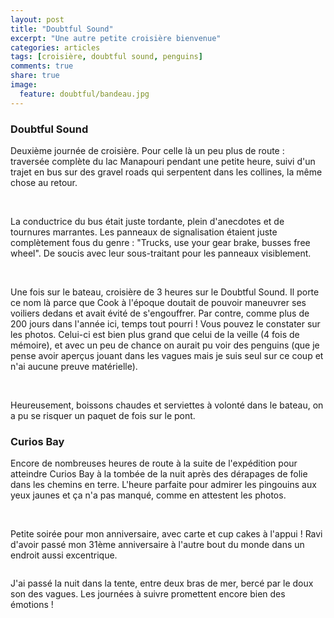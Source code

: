 ```yaml
---
layout: post
title: "Doubtful Sound"
excerpt: "Une autre petite croisière bienvenue"
categories: articles
tags: [croisière, doubtful sound, penguins]
comments: true
share: true
image:
  feature: doubtful/bandeau.jpg
---
```


### Doubtful Sound

Deuxième journée de croisière. Pour celle là un peu plus de route : traversée complète du lac Manapouri pendant une petite heure, suivi d'un trajet en bus sur des gravel roads qui serpentent dans les collines, la même chose au retour.

<figure class="half">
	<a href="{{site.url}}/images/doubtful/P1010276.JPG"><img src="{{site.url}}/images/doubtful/P1010276.JPG" alt=""></a>
	<a href="{{site.url}}/images/doubtful/P1010281.JPG"><img src="{{site.url}}/images/doubtful/P1010281.JPG" alt=""></a>
</figure>

La conductrice du bus était juste tordante, plein d'anecdotes et de tournures marrantes. Les panneaux de signalisation étaient juste complètement fous du genre : "Trucks, use your gear brake, busses free wheel". De soucis avec leur sous-traitant pour les panneaux visiblement.

<figure class="half">
	<a href="{{site.url}}/images/doubtful/P1010288.JPG"><img src="{{site.url}}/images/doubtful/P1010288.JPG" alt=""></a>
	<a href="{{site.url}}/images/doubtful/P1010300.JPG"><img src="{{site.url}}/images/doubtful/P1010300.JPG" alt=""></a>
</figure>

Une fois sur le bateau, croisière de 3 heures sur le Doubtful Sound. Il porte ce nom là parce que Cook à l'époque doutait de pouvoir maneuvrer ses voiliers dedans et avait évité de s'engouffrer. Par contre, comme plus de 200 jours dans l'année ici, temps tout pourri ! Vous pouvez le constater sur les photos. Celui-ci est bien plus grand que celui de la veille (4 fois de mémoire), et avec un peu de chance on aurait pu voir des penguins (que je pense avoir aperçus jouant dans les vagues mais je suis seul sur ce coup et n'ai aucune preuve matérielle).

<figure class="half">
	<a href="{{site.url}}/images/doubtful/P1010310.JPG"><img src="{{site.url}}/images/doubtful/P1010310.JPG" alt=""></a>
	<a href="{{site.url}}/images/doubtful/P1010318.JPG"><img src="{{site.url}}/images/doubtful/P1010318.JPG" alt=""></a>
</figure>

Heureusement, boissons chaudes et serviettes à volonté dans le bateau, on a pu se risquer un paquet de fois sur le pont.

### Curios Bay

Encore de nombreuses heures de route à la suite de l'expédition pour atteindre Curios Bay à la tombée de la nuit après des dérapages de folie dans les chemins en terre. L'heure parfaite pour admirer les pingouins aux yeux jaunes et ça n'a pas manqué, comme en attestent les photos.

<figure class="half">
	<a href="{{site.url}}/images/doubtful/P1010321.JPG"><img src="{{site.url}}/images/doubtful/P1010321.JPG" alt=""></a>
	<a href="{{site.url}}/images/doubtful/P1010332.JPG"><img src="{{site.url}}/images/doubtful/P1010332.JPG" alt=""></a>
	<a href="{{site.url}}/images/doubtful/P1010360.JPG"><img src="{{site.url}}/images/doubtful/P1010360.JPG" alt=""></a>
</figure>

Petite soirée pour mon anniversaire, avec carte et cup cakes à l'appui ! Ravi d'avoir passé mon 31ème anniversaire à l'autre bout du monde dans un endroit aussi excentrique.

<figure>
	<a href="{{site.url}}/images/doubtful/P1010367.JPG"><img src="{{site.url}}/images/doubtful/P1010367.JPG" alt=""></a>
</figure>

J'ai passé la nuit dans la tente, entre deux bras de mer, bercé par le doux son des vagues. Les journées à suivre promettent encore bien des émotions !
